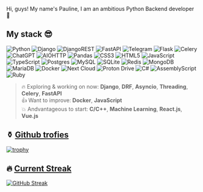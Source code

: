 Hi, guys!
My name's Pauline, I am an ambitious Python Backend developer 🤫
<h2>My stack 😎</h2>

![Python](https://img.shields.io/badge/python-3670A0?style=for-the-badge&logo=python&logoColor=ffdd54) 
![Django](https://img.shields.io/badge/django-%23092E20.svg?style=for-the-badge&logo=django&logoColor=white)
![DjangoREST](https://img.shields.io/badge/DJANGO-REST-ff1709?style=for-the-badge&logo=django&logoColor=white&color=ff1709&labelColor=gray)
![FastAPI](https://img.shields.io/badge/FastAPI-005571?style=for-the-badge&logo=fastapi)
![Telegram](https://img.shields.io/badge/Telegram-2CA5E0?style=for-the-badge&logo=telegram&logoColor=white)
![Flask](https://img.shields.io/badge/flask-%23000.svg?style=for-the-badge&logo=flask&logoColor=white)
![Celery](https://img.shields.io/badge/celery-%23a9cc54.svg?style=for-the-badge&logo=celery&logoColor=ddf4a4)
![ChatGPT](https://img.shields.io/badge/chatGPT-74aa9c?style=for-the-badge&logo=openai&logoColor=white)
![AIOHTTP](https://img.shields.io/badge/iohttp-%232C5bb4.svg?style=for-the-badge&logo=aiohttp&logoColor=white)
![Pandas](https://img.shields.io/badge/pandas-%23150458.svg?style=for-the-badge&logo=pandas&logoColor=white)
![CSS3](https://img.shields.io/badge/css3-%231572B6.svg?style=for-the-badge&logo=css3&logoColor=white)
![HTML5](https://img.shields.io/badge/html5-%23E34F26.svg?style=for-the-badge&logo=html5&logoColor=white)
![JavaScript](https://img.shields.io/badge/javascript-%23323330.svg?style=for-the-badge&logo=javascript&logoColor=%23F7DF1E)
![TypeScript](https://img.shields.io/badge/typescript-%23007ACC.svg?style=for-the-badge&logo=typescript&logoColor=white)
![Postgres](https://img.shields.io/badge/postgres-%23316192.svg?style=for-the-badge&logo=postgresql&logoColor=white)
![MySQL](https://img.shields.io/badge/mysql-4479A1.svg?style=for-the-badge&logo=mysql&logoColor=white)
![SQLite](https://img.shields.io/badge/sqlite-%2307405e.svg?style=for-the-badge&logo=sqlite&logoColor=white)
![Redis](https://img.shields.io/badge/redis-%23DD0031.svg?style=for-the-badge&logo=redis&logoColor=white)
![MongoDB](https://img.shields.io/badge/MongoDB-%234ea94b.svg?style=for-the-badge&logo=mongodb&logoColor=white)
![MariaDB](https://img.shields.io/badge/MariaDB-003545?style=for-the-badge&logo=mariadb&logoColor=white)
![Docker](https://img.shields.io/badge/docker-%230db7ed.svg?style=for-the-badge&logo=docker&logoColor=white)
![Next Cloud](https://img.shields.io/badge/Next%20Cloud-0B94DE?style=for-the-badge&logo=nextcloud&logoColor=white)
![Proton Drive](https://img.shields.io/badge/Proton%20Drive-6d4aff?style=for-the-badge&logo=proton%20drive&logoColor=white)
![C#](https://img.shields.io/badge/c%23-%23239120.svg?style=for-the-badge&logo=csharp&logoColor=white)
![AssemblyScript](https://img.shields.io/badge/assembly%20script-%23000000.svg?style=for-the-badge&logo=assemblyscript&logoColor=white)
![Ruby](https://img.shields.io/badge/ruby-%23CC342D.svg?style=for-the-badge&logo=ruby&logoColor=white)

> 🔥 Exploring & working on now: **Django**, **DRF**, **Asyncio**, **Threading**, **Celery**, **FastAPI**  
> 👍 Want to improve: **Docker**, **JavaScript**  
> 💥 Andvantageous to start: **C/C++**, **Machine Learning**, **React.js**, **Vue.js**      

## ⚱️ [Github trofies](https://github-profile-trophy.vercel.app/?username=PolinaS0463)

[![trophy](https://github-profile-trophy.vercel.app/?username=PolinaS0463)](https://github.com/PolinaS0463-ma/github-profile-trophy)

## 🔥 [Current Streak](https://github-readme-streak-stats.herokuapp.com/?user=PolinaS0463)

[![GitHub Streak](https://github-readme-streak-stats.herokuapp.com/?user=PolinaS0463)](https://git.io/streak-stats)

<!---
PolinaS0463/PolinaS0463 is a ✨ special ✨ repository because its `README.md` (this file) appears on your GitHub profile.
You can click the Preview link to take a look at your changes.
--->
